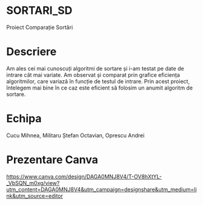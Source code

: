 # SORTARI_SD
Proiect Comparație Sortări

#  Descriere

Am ales cei mai cunoscuți algoritmi de sortare și i-am testat pe date de intrare cât mai variate. Am observat și comparat prin grafice eficiența algoritmilor, care variază în funcție de testul de intrare. Prin acest proiect, întelegem mai bine în ce caz este eficient să folosim un anumit algoritm de sortare.

#  Echipa

Cucu Mihnea,
Militaru Ștefan Octavian,
Oprescu Andrei


#  Prezentare Canva
https://www.canva.com/design/DAGA0MNJ8V4/T-OV8hXtYL-_VbSQN_m0xg/view?utm_content=DAGA0MNJ8V4&utm_campaign=designshare&utm_medium=link&utm_source=editor
